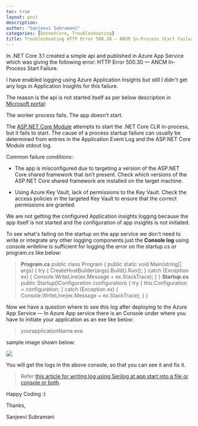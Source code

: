 ```yaml
---
toc: true
layout: post
description: 
author: "Sanjeevi Subramani"
categories: [DotnetCore, Troubleshooting]
title: Troubleshooting HTTP Error 500.30 — ANCM In-Process Start Failure for .NET core App deployed in Azure App service using logging
---
```


In .NET Core 3.1 created a simple api and published in Azure App Service which was giving the following error: HTTP Error 500.30 — ANCM In-Process Start Failure.

I have enabled logging using Azure Application Insights but still I didn't get any logs in Application Insights for this failure.

The reason is the api is not started itself as per below description in [Microsoft portal](https://docs.microsoft.com/en-us/aspnet/core/test/troubleshoot-azure-iis?view=aspnetcore-3.1#50030-in-process-startup-failure):

The worker process fails. The app doesn’t start.

The [ASP.NET Core Module](https://docs.microsoft.com/en-us/aspnet/core/host-and-deploy/aspnet-core-module?view=aspnetcore-3.1) attempts to start the .NET Core CLR in-process, but it fails to start. The cause of a process startup failure can usually be determined from entries in the Application Event Log and the ASP.NET Core Module stdout log.

Common failure conditions:

* The app is misconfigured due to targeting a version of the ASP.NET Core shared framework that isn’t present. Check which versions of the ASP.NET Core shared framework are installed on the target machine.

* Using Azure Key Vault, lack of permissions to the Key Vault. Check the access policies in the targeted Key Vault to ensure that the correct permissions are granted.

We are not getting the configured Application insights logging because the app itself is not started and the configuration of app insights is not initiated.

To see what's failing on the startup on the app service we don't need to write or integrate any other logging components just the **Console log** using console.writeline is sufficient for logging the error on the startup.cs or program.cs like below:
>  **Program.cs**
>  public class Program
 {
 public static void Main(string[] args)
 {
 try
 {
 CreateHostBuilder(args).Build().Run();
 }
 catch (Exception ex)
 {
 Console.WriteLine(ex.Message + ex.StackTrace);
 }
 }
>  **Startup.cs**
>  public Startup(IConfiguration configuration)
 {
 try
 {
 this.Configuration = configuration;
 }
 catch (Exception ex)
 {
 Console.WriteLine(ex.Message + ex.StackTrace);
 }
 }

Now we have a question where to see this log after deploying to the Azure App Service — In Azure App service there is an Console under where you have to initiate your application as an exe like below:
>  yourapplicationName.exe

sample image shown below:

![](https://cdn-images-1.medium.com/max/3754/1*XIltjrO4HPSX621O9cXNuQ.png)

You will get the logs in the above console, so that you can see it and fix it.
>  Refer [this article for writing log using Serilog at app start into a file or console or both](https://medium.com/@ssanjeevi.ss/troubleshooting-by-writing-logs-at-the-application-start-for-net-core-app-using-serilog-14a1914701af).

Happy Coding :)

Thanks,

Sanjeevi Subramani
